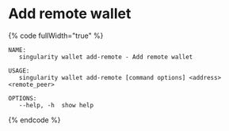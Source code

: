 # Add remote wallet

{% code fullWidth="true" %}
```
NAME:
   singularity wallet add-remote - Add remote wallet

USAGE:
   singularity wallet add-remote [command options] <address> <remote_peer>

OPTIONS:
   --help, -h  show help
```
{% endcode %}
